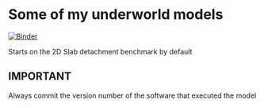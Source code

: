 # Some of my underworld models

[![Binder](https://mybinder.org/badge_logo.svg)](https://mybinder.org/v2/gh/julesghub/uw_models/master?filepath=.%userspace%2FSlabDetachment%2FSlabDetachment_B.ipynb)

Starts on the 2D Slab detachment benchmark by default

## IMPORTANT
Always commit the version number of the software that executed the model
